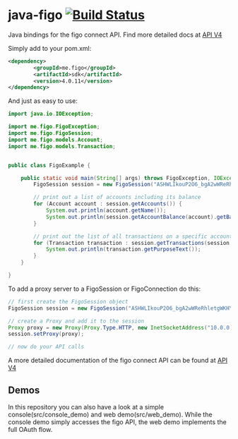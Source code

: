 java-figo [![Build Status](https://travis-ci.org/figo-connect/java-figo.png)](https://travis-ci.org/figo-connect/java-figo)
===========

Java bindings for the figo connect API. Find more detailed docs at [API V4](http://psd2-docs-preview.figo.io/index.html)

Simply add to your pom.xml:

```xml
<dependency>
        <groupId>me.figo</groupId>
        <artifactId>sdk</artifactId>
        <version>4.0.11</version>
</dependency>
```

And just as easy to use:
```java
import java.io.IOException;

import me.figo.FigoException;
import me.figo.FigoSession;
import me.figo.models.Account;
import me.figo.models.Transaction;


public class FigoExample {

	public static void main(String[] args) throws FigoException, IOException {
		FigoSession session = new FigoSession("ASHWLIkouP2O6_bgA2wWReRhletgWKHYjLqDaqb0LFfamim9RjexTo22ujRIP_cjLiRiSyQXyt2kM1eXU2XLFZQ0Hro15HikJQT_eNeT_9XQ");

		// print out a list of accounts including its balance
		for (Account account : session.getAccounts()) {
			System.out.println(account.getName());
			System.out.println(session.getAccountBalance(account).getBalance());
		}

		// print out the list of all transactions on a specific account
		for (Transaction transaction : session.getTransactions(session.getAccount("A1.2"))) {
			System.out.println(transaction.getPurposeText());
		}
	}

}
```

To add a proxy server to a FigoSession or FigoConnection do this:

```java
// first create the FigoSession object
FigoSession session = new FigoSession("ASHWLIkouP2O6_bgA2wWReRhletgWKHYjLqDaqb0LFfamim9RjexTo22ujRIP_cjLiRiSyQXyt2kM1eXU2XLFZQ0Hro15HikJQT_eNeT_9XQ");

// create a Proxy and add it to the session
Proxy proxy = new Proxy(Proxy.Type.HTTP, new InetSocketAddress("10.0.0.1", 8080));
session.setProxy(proxy);

// now do your API calls
```

A more detailed documentation of the figo connect API can be found at [API V4](http://psd2-docs-preview.figo.io/index.html)

Demos
-----
In this repository you can also have a look at a simple console(src/console_demo) and web demo(src/web_demo). While the console demo
simply accesses the figo API, the web demo implements the full OAuth flow.
